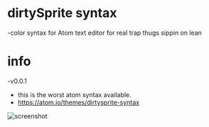 # dirtySprite syntax
 -color syntax for Atom text editor for real trap thugs sippin on lean
# info
-v0.0.1
- this is the worst atom syntax available.
- https://atom.io/themes/dirtysprite-syntax

![screenshot](https://cloud.githubusercontent.com/assets/955730/12408920/165bcf40-be1a-11e5-8de2-95016d39c0a2.png)
